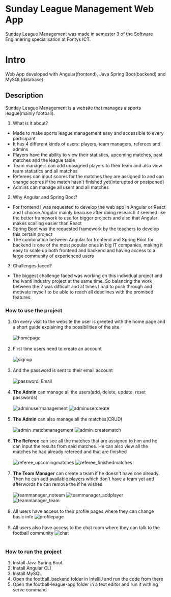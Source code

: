 # Sunday League Management Web App
Sunday League Management was made in semester 3 of the Software Enginnering specialisation at Fontys ICT. </br>

# Intro

Web App developed with Angular(frontend), Java Spring Boot(backend) and MySQL(database).

## Description

Sunday League Management is a website that manages a sports league(mainly football).

1. What is it about?
 - Made to make sports league management easy and accessible to every participant
 - It has 4 different kinds of users: players, team managers, referees and admins
 - Players have the ability to view their statistics, upcoming matches, past matches and the league table
 - Team managers can add unasigned players to their team and also view team statistics and all matches
 - Referees can input scores for the matches they are assigned to and can change scores if the match hasn't finished yet(interupted or postponed)
 - Admins can manage all users and all matches
2. Why Angular and Spring Boot?
 - For frontend I was requested to develop the web app in Angular or React and I choose Angular mainly beacuse after doing research it seemed like the better framework to use for bigger projects and also that Angular makes scalling easier than React
 - Spring Boot was the requested framework by the teachers to develop this certain project
 - The combination between Angular for frontend and Spring Boot for backend is one of the most popular ones in big IT companies, making it easy to scale up both frontend and backend and having access to a large community of experienced users
3. Challenges faced?
 - The biggest challenge faced was working on this individual project and the Ivanti industry project at the same time. So balancing the work between the 2 was difficult and at times I had to push through and motivate myself to be able to reach all deadlines with the promised features.

### How to use the project

1. On every visit to the website the user is greeted with the home page and a short guide explaining the possibilities of the site</br> </br>
 ![homepage](https://user-images.githubusercontent.com/76628104/165819491-74ffe628-a4ef-4979-a831-d8ceca3fface.png)
 </br> </br>
2. First time users need to create an account </br>  </br>
 ![signup](https://user-images.githubusercontent.com/76628104/165819622-2872425d-1e2b-4429-8626-84ae3a06c80c.PNG)
 </br> </br>
3. And the password is sent to their email account </br> </br>
![password_Email](https://user-images.githubusercontent.com/76628104/165819716-0c3121bb-3031-4a56-a503-71a4b9a2cc97.PNG)
</br> </br>
4. <b>The Admin</b> can manage all the users(add, delete, update, reset passwords) </br> </br>
![adminusermanagement](https://user-images.githubusercontent.com/76628104/165819838-b1c14461-84db-4072-8893-6a7b878140ee.png)
![adminusercreate](https://user-images.githubusercontent.com/76628104/165820046-38584b7b-6564-4430-ae5d-8ff7944d0539.png)
</br> </br>
5. <b>The Admin</b> can also manage all the matches(CRUD) </br> </br>
![admin_matchmanagement](https://user-images.githubusercontent.com/76628104/165820151-da5a0756-deaf-456c-8437-4b991a83b710.png)
![admin_creatematch](https://user-images.githubusercontent.com/76628104/165820171-39793da1-e188-4fd1-b529-87a8c7ef4fbf.png)
</br> </br>
6. <b>The Referee</b> can see all the matches that are assigned to him and he can input the results from said matches. He can also view all the matches he had already refereed and that are finished</br> </br>
![referee_upcomingmatches](https://user-images.githubusercontent.com/76628104/165820406-175c87a1-05c8-4217-b500-68baddb1d17f.png)
![referee_finishedmatches](https://user-images.githubusercontent.com/76628104/165820419-4fd7185e-106e-4f7d-9787-c60bac4b3cb3.png)
</br> </br>
7. <b>The Team Manager</b> can create a team if he doesn't have one already. Then he can add available players which don't have a team yet and afterwords he can remove the if he wishes</br> </br>
![teammanager_noteam](https://user-images.githubusercontent.com/76628104/165820618-5fac62c7-e7f4-4725-8f73-a27df63fbafe.png)
![teammanager_addplayer](https://user-images.githubusercontent.com/76628104/165820627-92ff144f-1dfa-4e7f-a7cf-fc8133ad771b.png)
![teammanager_team](https://user-images.githubusercontent.com/76628104/165820633-50b15785-f0ca-4c4b-9c62-38ea0b93d2ad.png)
</br> </br>
8. All users have access to their profile pages where they can change basic info
![profilepage](https://user-images.githubusercontent.com/76628104/165820933-e40ad110-8835-45dc-9047-31ea34aacf17.png)
</br> </br>
9. All users also have access to the chat room where they can talk to the football community
![chat](https://user-images.githubusercontent.com/76628104/165821060-715d2f6b-c9aa-47ae-bcce-e4b6159bf1e4.PNG)
</br> </br>

### How to run the project

1. Install Java Spring Boot
2. Install Angular CLI
3. Install MySQL
4. Open the football_backend folder in IntelliJ and run the code from there
5. Open the football-league-app folder in a text editor and run it with ng serve command
